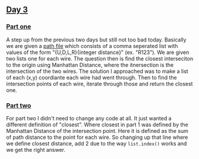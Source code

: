 ## [Day 3](./src)

### [Part one](./src/part_1.py)

A step up from the previous two days but still not too bad today. Basically we are given a [path file](./day-3/day-3.in) which consists of a comma seperated list with values of the form "{U,D,L,R}{integer distance}" (ex. "R123"). We are given two lists one for each wire. The question then is find the closest interseciton to the origin using Manhattan Distance, where the itnersection is the intersection of the two wires. The solution I approached was to make a list of each (x,y) coordiante each wire had went through. Then to find the intersection points of each wire, iterate through those and return the closest one.

### [Part two](./src/part_2.py)

For part two I didn't need to change any code at all. It just wanted a different definition of "closest". Where closest in part 1 was defined by the Manhattan Distance of the intersection point. Here it is defined as the sum of path distance to the point for each wire. So changing up that line where we define closest distance, add 2 due to the way `list.index()` works and we get the right answer.
